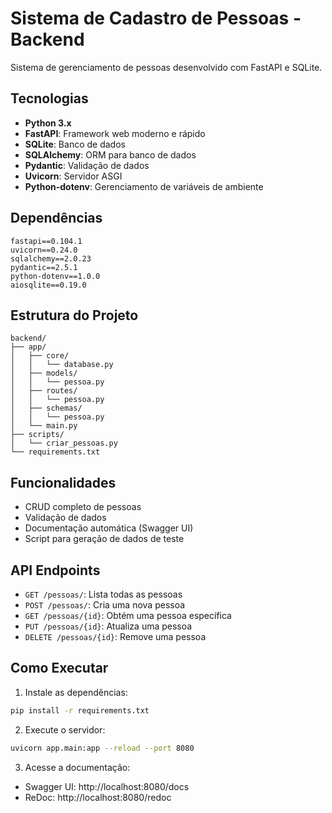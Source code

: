 # Sistema de Cadastro de Pessoas - Backend

Sistema de gerenciamento de pessoas desenvolvido com FastAPI e SQLite.

## Tecnologias

- **Python 3.x**
- **FastAPI**: Framework web moderno e rápido
- **SQLite**: Banco de dados
- **SQLAlchemy**: ORM para banco de dados
- **Pydantic**: Validação de dados
- **Uvicorn**: Servidor ASGI
- **Python-dotenv**: Gerenciamento de variáveis de ambiente

## Dependências

```
fastapi==0.104.1
uvicorn==0.24.0
sqlalchemy==2.0.23
pydantic==2.5.1
python-dotenv==1.0.0
aiosqlite==0.19.0
```

## Estrutura do Projeto

```
backend/
├── app/
│   ├── core/
│   │   └── database.py
│   ├── models/
│   │   └── pessoa.py
│   ├── routes/
│   │   └── pessoa.py
│   ├── schemas/
│   │   └── pessoa.py
│   └── main.py
├── scripts/
│   └── criar_pessoas.py
└── requirements.txt
```

## Funcionalidades

- CRUD completo de pessoas
- Validação de dados
- Documentação automática (Swagger UI)
- Script para geração de dados de teste

## API Endpoints

- `GET /pessoas/`: Lista todas as pessoas
- `POST /pessoas/`: Cria uma nova pessoa
- `GET /pessoas/{id}`: Obtém uma pessoa específica
- `PUT /pessoas/{id}`: Atualiza uma pessoa
- `DELETE /pessoas/{id}`: Remove uma pessoa

## Como Executar

1. Instale as dependências:
```bash
pip install -r requirements.txt
```

2. Execute o servidor:
```bash
uvicorn app.main:app --reload --port 8080
```

3. Acesse a documentação:
- Swagger UI: http://localhost:8080/docs
- ReDoc: http://localhost:8080/redoc
